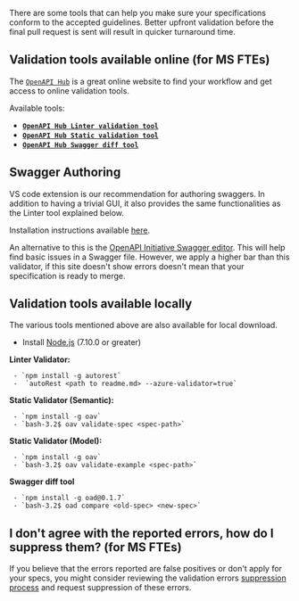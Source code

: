 There are some tools that can help you make sure your specifications conform to the accepted guidelines. Better upfront validation before the final pull request is sent will result in quicker turnaround time.

## Validation tools available online (for MS FTEs)

The [`OpenAPI Hub`](https://aka.ms/openapihub) is a great online website to find your workflow and get access to online validation tools.

Available tools:
- [**`OpenAPI Hub Linter validation tool`**](https://portal.azure-devex-tools.com/app/tools/linter)
- [**`OpenAPI Hub Static validation tool`**](https://portal.azure-devex-tools.com/app/tools/static-validation/static/errors/default)
- [**`OpenAPI Hub Swagger diff tool`**](https://portal.azure-devex-tools.com/app/tools/diff)

## Swagger Authoring ##

VS code extension is our recommendation for authoring swaggers. In addition to having a trivial GUI, it also provides the same functionalities as the Linter tool explained below.

Installation instructions available [here](https://marketplace.visualstudio.com/items?itemName=ms-vscode.autorest).

An alternative to this is the [OpenAPI Initiative Swagger editor](http://editor.swagger.io/#/). This will help find basic issues in a Swagger file. However, we apply a higher bar than this validator, if this site doesn't show errors doesn't mean that your specification is ready to merge.

## Validation tools available locally

The various tools mentioned above are also available for local download.

- Install <a href="https://nodejs.org/en/">Node.js</a> (7.10.0 or greater)
    

**Linter Validator:**

     - `npm install -g autorest`
     -  `autoRest <path to readme.md> --azure-validator=true`

   
**Static Validator (Semantic):**

     - `npm install -g oav`
     - `bash-3.2$ oav validate-spec <spec-path>`

**Static Validator (Model):**

     - `npm install -g oav`
     - `bash-3.2$ oav validate-example <spec-path>`

**Swagger diff tool**

     - `npm install -g oad@0.1.7`
     - `bash-3.2$ oad compare <old-spec> <new-spec>`

## I don't agree with the reported errors, how do I suppress them? (for MS FTEs)

If you believe that the errors reported are false positives or don't apply for your specs, you might consider reviewing the validation errors [suppression process](https://github.com/Azure/adx-documentation-pr/wiki/Swagger-Validation-Errors-Suppression) and request suppression of these errors.






